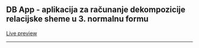 <h2>DB App - aplikacija za računanje dekompozicije relacijske sheme u 3. normalnu formu</h2>

<a href="http://baze.vfdesign.org" target="_blank">Live preview</a>
<hr>



